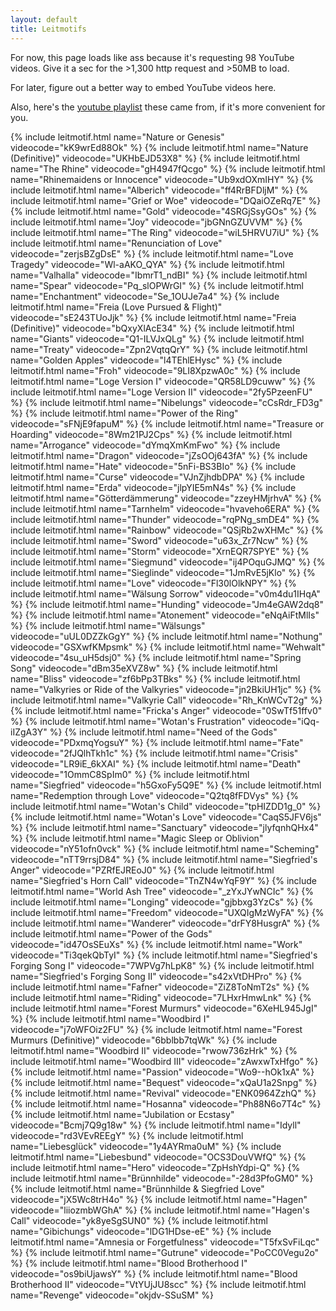 ```yaml
---
layout: default
title: Leitmotifs
---
```


For now, this page loads like ass because it's requesting 98 YouTube videos. Give it a sec for the >1,300 http request and >50MB to load.

For later, figure out a better way to embed YouTube videos here.

Also, here's the [youtube playlist](https://www.youtube.com/watch?v=kK9wrEd88Ok&list=PL66781E476D3C88A1) these came from, if it's more convenient for you.

{% include leitmotif.html name="Nature or Genesis" videocode="kK9wrEd88Ok" %}
{% include leitmotif.html name="Nature (Definitive)" videocode="UKHbEJD53X8" %}
{% include leitmotif.html name="The Rhine" videocode="gH4947fQcgo" %}
{% include leitmotif.html name="Rhinemaidens or Innocence" videocode="Ub9xdOXmIHY" %}
{% include leitmotif.html name="Alberich" videocode="ff4RrBFDljM" %}
{% include leitmotif.html name="Grief or Woe" videocode="DQaiOZeRq7E" %}
{% include leitmotif.html name="Gold" videocode="4SRGjSsyGOs" %}
{% include leitmotif.html name="Joy" videocode="jbGNnGZUVVM" %}
{% include leitmotif.html name="The Ring" videocode="wiL5HRVU7iU" %}
{% include leitmotif.html name="Renunciation of Love" videocode="zerjsBZgDsE" %}
{% include leitmotif.html name="Love Tragedy" videocode="Wl-aAKO_QYA" %}
{% include leitmotif.html name="Valhalla" videocode="IbmrT1_ndBI" %}
{% include leitmotif.html name="Spear" videocode="Pq_slOPWrGI" %}
{% include leitmotif.html name="Enchantment" videocode="Se_1OUJe7a4" %}
{% include leitmotif.html name="Freia (Love Pursued & Flight)" videocode="sE243TUoJjk" %}
{% include leitmotif.html name="Freia (Definitive)" videocode="bQxyXlAcE34" %}
{% include leitmotif.html name="Giants" videocode="Q1-ILVJxQLg" %}
{% include leitmotif.html name="Treaty" videocode="Zpn2VqtqQrY" %}
{% include leitmotif.html name="Golden Apples" videocode="l4TEhlEHysc" %}
{% include leitmotif.html name="Froh" videocode="9LI8XpzwA0c" %}
{% include leitmotif.html name="Loge Version I" videocode="QR58LD9cuww" %}
{% include leitmotif.html name="Loge Version II" videocode="2fy5PzeenFU" %}
{% include leitmotif.html name="Nibelungs" videocode="cCsRdr_FD3g" %}
{% include leitmotif.html name="Power of the Ring" videocode="sFNjE9fapuM" %}
{% include leitmotif.html name="Treasure or Hoarding" videocode="8Wm21PJ2Cps" %}
{% include leitmotif.html name="Arrogance" videocode="dYmqXmKmFwo" %}
{% include leitmotif.html name="Dragon" videocode="jZsOOj643fA" %}
{% include leitmotif.html name="Hate" videocode="5nFi-BS3BIo" %}
{% include leitmotif.html name="Curse" videocode="VJnZjhdbDPA" %}
{% include leitmotif.html name="Erda" videocode="jlpYIE5mN4s" %}
{% include leitmotif.html name="Götterdämmerung" videocode="zzeyHMjrhvA" %}
{% include leitmotif.html name="Tarnhelm" videocode="hvaveho6ERA" %}
{% include leitmotif.html name="Thunder" videocode="rqPNg_smDE4" %}
{% include leitmotif.html name="Rainbow" videocode="QSjRb2wXHMc" %}
{% include leitmotif.html name="Sword" videocode="u63x_Zr7Ncw" %}
{% include leitmotif.html name="Storm" videocode="XrnEQR7SPYE" %}
{% include leitmotif.html name="Siegmund" videocode="ij4POquGJMQ" %}
{% include leitmotif.html name="Sieglinde" videocode="1JmRvE5jKlo" %}
{% include leitmotif.html name="Love" videocode="Fl30lOlkNPY" %}
{% include leitmotif.html name="Wälsung Sorrow" videocode="v0m4du1IHqA" %}
{% include leitmotif.html name="Hunding" videocode="Jm4eGAW2dq8" %}
{% include leitmotif.html name="Atonement" videocode="eNqAiFtMlIs" %}
{% include leitmotif.html name="Wälsungs" videocode="uUL0DZZkGgY" %}
{% include leitmotif.html name="Nothung" videocode="GSXwfKMpsmk" %}
{% include leitmotif.html name="Wehwalt" videocode="4su_uH5dsj0" %}
{% include leitmotif.html name="Spring Song" videocode="dBm35eXVZ8w" %}
{% include leitmotif.html name="Bliss" videocode="zf6bPp3TBks" %}
{% include leitmotif.html name="Valkyries or Ride of the Valkyries" videocode="jn2BkiUH1jc" %}
{% include leitmotif.html name="Valkyrie Call" videocode="Rh_KnWCvT2g" %}
{% include leitmotif.html name="Fricka's Anger" videocode="0SwTf51ffv0" %}
{% include leitmotif.html name="Wotan's Frustration" videocode="iQq-iIZgA3Y" %}
{% include leitmotif.html name="Need of the Gods" videocode="PDxmqYogsuY" %}
{% include leitmotif.html name="Fate" videocode="2fJQlhTkh1c" %}
{% include leitmotif.html name="Crisis" videocode="LR9iE_6kXAI" %}
{% include leitmotif.html name="Death" videocode="1OmmC8SpIm0" %}
{% include leitmotif.html name="Siegfried" videocode="h5GxoFy5Q9E" %}
{% include leitmotif.html name="Redemption through Love" videocode="Q2tq8fFDVys" %}
{% include leitmotif.html name="Wotan's Child" videocode="tpHIZDD1g_0" %}
{% include leitmotif.html name="Wotan's Love" videocode="CaqS5JFV6js" %}
{% include leitmotif.html name="Sanctuary" videocode="jlyfqnhQHx4" %}
{% include leitmotif.html name="Magic Sleep or Oblivion" videocode="nY51ofn0vck" %}
{% include leitmotif.html name="Scheming" videocode="nTT9rrsjD84" %}
{% include leitmotif.html name="Siegfried's Anger" videocode="PZRfEJREoJ0" %}
{% include leitmotif.html name="Siegfried's Horn Call" videocode="TnZN4wYqF9Y" %}
{% include leitmotif.html name="World Ash Tree" videocode="_zYxJYwNCIc" %}
{% include leitmotif.html name="Longing" videocode="gjbbxg3YzCs" %}
{% include leitmotif.html name="Freedom" videocode="UXQIgMzWyFA" %}
{% include leitmotif.html name="Wanderer" videocode="drFY8HusgrA" %}
{% include leitmotif.html name="Power of the Gods" videocode="id47OsSEuXs" %}
{% include leitmotif.html name="Work" videocode="Ti3qekQbTyI" %}
{% include leitmotif.html name="Siegfried's Forging Song I" videocode="7WPVg7hLpK8" %}
{% include leitmotif.html name="Siegfried's Forging Song II" videocode="s42xVtDHPro" %}
{% include leitmotif.html name="Fafner" videocode="ZiZ8ToNmT2s" %}
{% include leitmotif.html name="Riding" videocode="7LHxrHmwLnk" %}
{% include leitmotif.html name="Forest Murmurs" videocode="6XeHL945JgI" %}
{% include leitmotif.html name="Woodbird I" videocode="j7oWFOiz2FU" %}
{% include leitmotif.html name="Forest Murmurs (Definitive)" videocode="6bblbb7tqWk" %}
{% include leitmotif.html name="Woodbird II" videocode="rwow736zHrk" %}
{% include leitmotif.html name="Woodbird III" videocode="zAwxwTxHfgo" %}
{% include leitmotif.html name="Passion" videocode="Wo9--hOk1xA" %}
{% include leitmotif.html name="Bequest" videocode="xQaU1a2Snpg" %}
{% include leitmotif.html name="Revival" videocode="ENK0964ZzhQ" %}
{% include leitmotif.html name="Hosanna" videocode="Ph88N6o7T4c" %}
{% include leitmotif.html name="Jubilation or Ecstasy" videocode="Bcmj7Q9g18w" %}
{% include leitmotif.html name="Idyll" videocode="rd3VEvREEgY" %}
{% include leitmotif.html name="Liebesglück" videocode="1y4AYRma0uM" %}
{% include leitmotif.html name="Liebesbund" videocode="OCS3DouVWfQ" %}
{% include leitmotif.html name="Hero" videocode="ZpHshYdpi-Q" %}
{% include leitmotif.html name="Brünnhilde" videocode="-28d3PfoGM0" %}
{% include leitmotif.html name="Brünnhilde & Siegfried Love" videocode="jX5Wc8trH4o" %}
{% include leitmotif.html name="Hagen" videocode="liiozmbWGhA" %}
{% include leitmotif.html name="Hagen's Call" videocode="yk8yeSgSUN0" %}
{% include leitmotif.html name="Gibichungs" videocode="lDG1HDse-eE" %}
{% include leitmotif.html name="Amnesia or Forgetfulness" videocode="T5fxSvFiLqc" %}
{% include leitmotif.html name="Gutrune" videocode="PoCC0Vegu2o" %}
{% include leitmotif.html name="Blood Brotherhood I" videocode="os9biUjawsY" %}
{% include leitmotif.html name="Blood Brotherhood II" videocode="VtYUjJU8scc" %}
{% include leitmotif.html name="Revenge" videocode="okjdv-SSuSM" %}